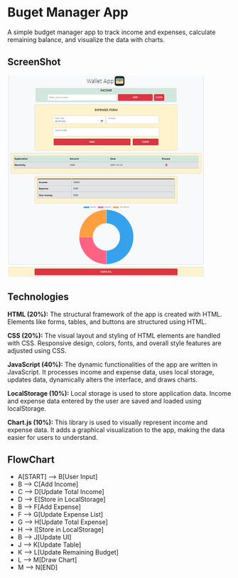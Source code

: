 # Buget Manager App

A simple budget manager app to track income and expenses, calculate remaining balance, and visualize the data with charts.

## ScreenShot

![Uygulama Ekran Görüntüsü](./images/ScreenShot.png)

## Technologies

**HTML (20%):** The structural framework of the app is created with HTML. Elements like forms, tables, and buttons are structured using HTML.

**CSS (20%):** The visual layout and styling of HTML elements are handled with CSS. Responsive design, colors, fonts, and overall style features are adjusted using CSS.

**JavaScript (40%):** The dynamic functionalities of the app are written in JavaScript. It processes income and expense data, uses local storage, updates data, dynamically alters the interface, and draws charts.

**LocalStorage (10%):** Local storage is used to store application data. Income and expense data entered by the user are saved and loaded using localStorage.

**Chart.js (10%):** This library is used to visually represent income and expense data. It adds a graphical visualization to the app, making the data easier for users to understand.

## FlowChart

- A[START] --> B[User Input]
- B --> C[Add Income]
- C --> D[Update Total Income]
- D --> E[Store in LocalStorage]
- B --> F[Add Expense]
- F --> G[Update Expense List]
- G --> H[Update Total Expense]
- H --> I[Store in LocalStorage]
- B --> J[Update UI]
- J --> K[Update Table]
- K --> L[Update Remaining Budget]
- L --> M[Draw Chart]
- M --> N[END]
